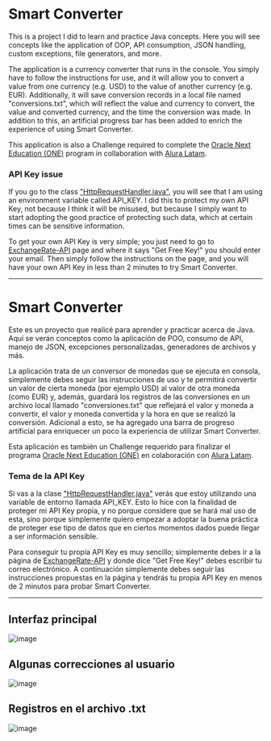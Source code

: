 # Smart Converter

This is a project I did to learn and practice Java concepts. Here you will see concepts 
like the application of OOP, API consumption, JSON handling, custom exceptions, file 
generators, and more.

The application is a currency converter that runs in the console. You simply have to 
follow the instructions for use, and it will allow you to convert a value from one 
currency (e.g. USD) to the value of another currency (e.g. EUR). Additionally, it 
will save conversion records in a local file named "conversions.txt", which will reflect 
the value and currency to convert, the value and converted currency, and the time the 
conversion was made. In addition to this, an artificial progress bar has been added to 
enrich the experience of using Smart Converter.

This application is also a Challenge required to complete the [Oracle Next
Education (ONE)](https://www.oracle.com/co/education/oracle-for-education/#:~:text=Oracle%20Next%20Education,es%20100%25%20virtual%20y%20gratuito!)
program in collaboration with [Alura Latam](https://www.aluracursos.com/).

### API Key issue
If you go to the class ["HttpRequestHandler.java"](https://github.com/Juliobro/smart-converter/blob/main/src/com/juliobro/smartconverter/handlers/HttpRequestHandler.java), 
you will see that I am using an environment variable called API_KEY. I did this to 
protect my own API Key, not because I think it will be misused, but because I simply 
want to start adopting the good practice of protecting such data, which at certain 
times can be sensitive information.

To get your own API Key is very simple; you just need to go to [ExchangeRate-API](https://www.exchangerate-api.com/)
page and where it says "Get Free Key!" you should enter your email. Then simply follow
the instructions on the page, and you will have your own API Key in less than 2 minutes 
to try Smart Converter.

---

# Smart Converter

Este es un proyecto que realicé para aprender y practicar acerca de Java.
Aquí se verán conceptos como la aplicación de POO, consumo de API, manejo de JSON,
excepciones personalizadas, generadores de archivos y más.

La aplicación trata de un conversor de monedas que se ejecuta en consola,
simplemente debes seguir las instrucciones de uso y te permitirá convertir un valor
de cierta moneda (por ejemplo USD) al valor de otra moneda (como EUR) y, además,
guardará los registros de las conversiones en un archivo local llamado "conversiones.txt"
que reflejará el valor y moneda a convertir, el valor y moneda convertida y la hora en
que se realizó la conversión. Adicional a esto, se ha agregado una barra de progreso
artificial para enriquecer un poco la experiencia de utilizar Smart Converter.

Esta aplicación es también un Challenge requerido para finalizar el programa [Oracle Next
Education (ONE)](https://www.oracle.com/co/education/oracle-for-education/#:~:text=Oracle%20Next%20Education,es%20100%25%20virtual%20y%20gratuito!)
en colaboración con [Alura Latam](https://www.aluracursos.com/).

### Tema de la API Key
Si vas a la clase ["HttpRequestHandler.java"](https://github.com/Juliobro/smart-converter/blob/main/src/com/juliobro/smartconverter/handlers/HttpRequestHandler.java)
verás que estoy utilizando una variable de entorno llamada API_KEY. Esto lo hice
con la finalidad de proteger mi API Key propia, y no porque considere que se hará
mal uso de esta, sino porque simplemente quiero empezar a adoptar la buena práctica
de proteger ese tipo de datos que en ciertos momentos dados puede llegar a ser
información sensible.

Para conseguir tu propia API Key es muy sencillo; simplemente debes ir a la página
de [ExchangeRate-API](https://www.exchangerate-api.com/) y donde dice "Get Free Key!"
debes escribir tu correo electrónico. A continuación simplemente debes seguir las instrucciones
propuestas en la página y tendrás tu propia API Key en menos de 2 minutos para probar
Smart Converter.

---
## Interfaz principal
![image](https://github.com/Juliobro/smart-converter/assets/112141655/16061ead-8fd2-4be8-ac85-56f3f5f3e4db)

## Algunas correcciones al usuario
![image](https://github.com/Juliobro/smart-converter/assets/112141655/75b5a598-00cf-42b3-a652-c817663af777)

## Registros en el archivo .txt
![image](https://github.com/Juliobro/smart-converter/assets/112141655/c7377b63-9f1e-4512-946e-0ad3923c830b)


